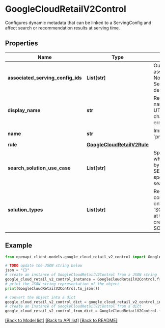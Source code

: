# GoogleCloudRetailV2Control

Configures dynamic metadata that can be linked to a ServingConfig and affect search or recommendation results at serving time.

## Properties

Name | Type | Description | Notes
------------ | ------------- | ------------- | -------------
**associated_serving_config_ids** | **List[str]** | Output only. List of serving config ids that are associated with this control in the same Catalog. Note the association is managed via the ServingConfig, this is an output only denormalized view. | [optional] [readonly] 
**display_name** | **str** | Required. The human readable control display name. Used in Retail UI. This field must be a UTF-8 encoded string with a length limit of 128 characters. Otherwise, an INVALID_ARGUMENT error is thrown. | [optional] 
**name** | **str** | Immutable. Fully qualified name &#x60;projects/*/locations/global/catalogs/*/controls/*&#x60; | [optional] 
**rule** | [**GoogleCloudRetailV2Rule**](GoogleCloudRetailV2Rule.md) |  | [optional] 
**search_solution_use_case** | **List[str]** | Specifies the use case for the control. Affects what condition fields can be set. Only settable by search controls. Will default to SEARCH_SOLUTION_USE_CASE_SEARCH if not specified. Currently only allow one search_solution_use_case per control. | [optional] 
**solution_types** | **List[str]** | Required. Immutable. The solution types that the control is used for. Currently we support setting only one type of solution at creation time. Only &#x60;SOLUTION_TYPE_SEARCH&#x60; value is supported at the moment. If no solution type is provided at creation time, will default to SOLUTION_TYPE_SEARCH. | [optional] 

## Example

```python
from openapi_client.models.google_cloud_retail_v2_control import GoogleCloudRetailV2Control

# TODO update the JSON string below
json = "{}"
# create an instance of GoogleCloudRetailV2Control from a JSON string
google_cloud_retail_v2_control_instance = GoogleCloudRetailV2Control.from_json(json)
# print the JSON string representation of the object
print(GoogleCloudRetailV2Control.to_json())

# convert the object into a dict
google_cloud_retail_v2_control_dict = google_cloud_retail_v2_control_instance.to_dict()
# create an instance of GoogleCloudRetailV2Control from a dict
google_cloud_retail_v2_control_from_dict = GoogleCloudRetailV2Control.from_dict(google_cloud_retail_v2_control_dict)
```
[[Back to Model list]](../README.md#documentation-for-models) [[Back to API list]](../README.md#documentation-for-api-endpoints) [[Back to README]](../README.md)



